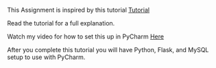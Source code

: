 This Assignment is inspired by this tutorial [Tutorial](https://stavshamir.github.io/python/dockerizing-a-flask-mysql-app-with-docker-compose/)

Read the tutorial for a full explanation.

Watch my video for how to set this up in PyCharm [Here]()

After you complete this tutorial you will have Python, Flask, and MySQL setup to use with PyCharm.